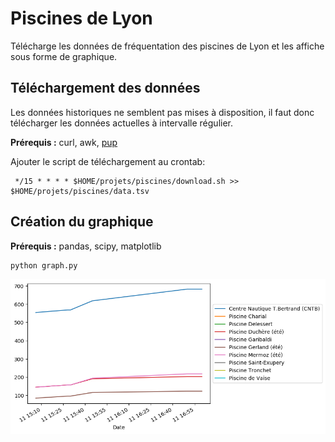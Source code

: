 # Piscines de Lyon

Télécharge les données de fréquentation des piscines de Lyon et les affiche sous forme de graphique.

## Téléchargement des données

Les données historiques ne semblent pas mises à disposition, il faut donc télécharger les données actuelles à intervalle régulier.

**Prérequis :**  curl, awk, [pup](https://github.com/ericchiang/pup)

Ajouter le script de téléchargement au crontab:

     */15 * * * * $HOME/projets/piscines/download.sh >> $HOME/projets/piscines/data.tsv

## Création du graphique

**Prérequis :**  pandas, scipy, matplotlib

    python graph.py

![](graph.png)